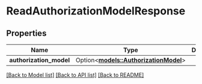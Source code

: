 # ReadAuthorizationModelResponse

## Properties

Name | Type | Description | Notes
------------ | ------------- | ------------- | -------------
**authorization_model** | Option<[**models::AuthorizationModel**](AuthorizationModel.md)> |  | [optional]

[[Back to Model list]](../README.md#documentation-for-models) [[Back to API list]](../README.md#documentation-for-api-endpoints) [[Back to README]](../README.md)


